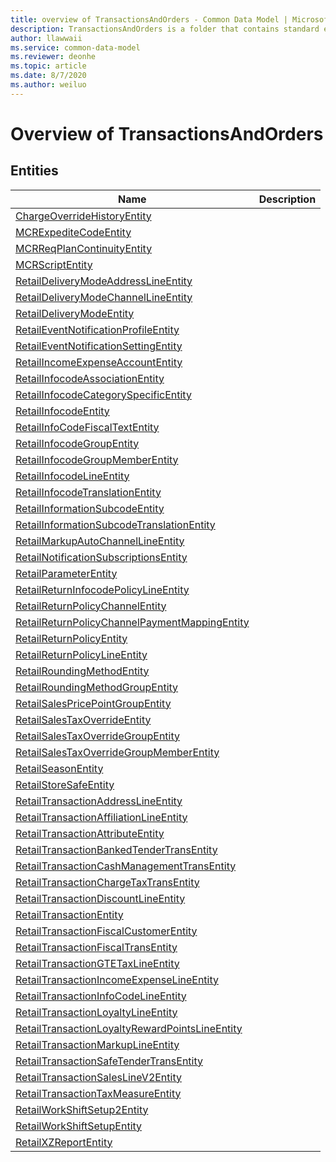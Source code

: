 ```yaml
---
title: overview of TransactionsAndOrders - Common Data Model | Microsoft Docs
description: TransactionsAndOrders is a folder that contains standard entities related to the Common Data Model.
author: llawwaii
ms.service: common-data-model
ms.reviewer: deonhe
ms.topic: article
ms.date: 8/7/2020
ms.author: weiluo
---
```


# Overview of TransactionsAndOrders


## Entities

|Name|Description|
|---|---|
|[ChargeOverrideHistoryEntity](ChargeOverrideHistoryEntity.md)||
|[MCRExpediteCodeEntity](MCRExpediteCodeEntity.md)||
|[MCRReqPlanContinuityEntity](MCRReqPlanContinuityEntity.md)||
|[MCRScriptEntity](MCRScriptEntity.md)||
|[RetailDeliveryModeAddressLineEntity](RetailDeliveryModeAddressLineEntity.md)||
|[RetailDeliveryModeChannelLineEntity](RetailDeliveryModeChannelLineEntity.md)||
|[RetailDeliveryModeEntity](RetailDeliveryModeEntity.md)||
|[RetailEventNotificationProfileEntity](RetailEventNotificationProfileEntity.md)||
|[RetailEventNotificationSettingEntity](RetailEventNotificationSettingEntity.md)||
|[RetailIncomeExpenseAccountEntity](RetailIncomeExpenseAccountEntity.md)||
|[RetailInfocodeAssociationEntity](RetailInfocodeAssociationEntity.md)||
|[RetailInfocodeCategorySpecificEntity](RetailInfocodeCategorySpecificEntity.md)||
|[RetailInfocodeEntity](RetailInfocodeEntity.md)||
|[RetailInfoCodeFiscalTextEntity](RetailInfoCodeFiscalTextEntity.md)||
|[RetailInfocodeGroupEntity](RetailInfocodeGroupEntity.md)||
|[RetailInfocodeGroupMemberEntity](RetailInfocodeGroupMemberEntity.md)||
|[RetailInfocodeLineEntity](RetailInfocodeLineEntity.md)||
|[RetailInfocodeTranslationEntity](RetailInfocodeTranslationEntity.md)||
|[RetailInformationSubcodeEntity](RetailInformationSubcodeEntity.md)||
|[RetailInformationSubcodeTranslationEntity](RetailInformationSubcodeTranslationEntity.md)||
|[RetailMarkupAutoChannelLineEntity](RetailMarkupAutoChannelLineEntity.md)||
|[RetailNotificationSubscriptionsEntity](RetailNotificationSubscriptionsEntity.md)||
|[RetailParameterEntity](RetailParameterEntity.md)||
|[RetailReturnInfocodePolicyLineEntity](RetailReturnInfocodePolicyLineEntity.md)||
|[RetailReturnPolicyChannelEntity](RetailReturnPolicyChannelEntity.md)||
|[RetailReturnPolicyChannelPaymentMappingEntity](RetailReturnPolicyChannelPaymentMappingEntity.md)||
|[RetailReturnPolicyEntity](RetailReturnPolicyEntity.md)||
|[RetailReturnPolicyLineEntity](RetailReturnPolicyLineEntity.md)||
|[RetailRoundingMethodEntity](RetailRoundingMethodEntity.md)||
|[RetailRoundingMethodGroupEntity](RetailRoundingMethodGroupEntity.md)||
|[RetailSalesPricePointGroupEntity](RetailSalesPricePointGroupEntity.md)||
|[RetailSalesTaxOverrideEntity](RetailSalesTaxOverrideEntity.md)||
|[RetailSalesTaxOverrideGroupEntity](RetailSalesTaxOverrideGroupEntity.md)||
|[RetailSalesTaxOverrideGroupMemberEntity](RetailSalesTaxOverrideGroupMemberEntity.md)||
|[RetailSeasonEntity](RetailSeasonEntity.md)||
|[RetailStoreSafeEntity](RetailStoreSafeEntity.md)||
|[RetailTransactionAddressLineEntity](RetailTransactionAddressLineEntity.md)||
|[RetailTransactionAffiliationLineEntity](RetailTransactionAffiliationLineEntity.md)||
|[RetailTransactionAttributeEntity](RetailTransactionAttributeEntity.md)||
|[RetailTransactionBankedTenderTransEntity](RetailTransactionBankedTenderTransEntity.md)||
|[RetailTransactionCashManagementTransEntity](RetailTransactionCashManagementTransEntity.md)||
|[RetailTransactionChargeTaxTransEntity](RetailTransactionChargeTaxTransEntity.md)||
|[RetailTransactionDiscountLineEntity](RetailTransactionDiscountLineEntity.md)||
|[RetailTransactionEntity](RetailTransactionEntity.md)||
|[RetailTransactionFiscalCustomerEntity](RetailTransactionFiscalCustomerEntity.md)||
|[RetailTransactionFiscalTransEntity](RetailTransactionFiscalTransEntity.md)||
|[RetailTransactionGTETaxLineEntity](RetailTransactionGTETaxLineEntity.md)||
|[RetailTransactionIncomeExpenseLineEntity](RetailTransactionIncomeExpenseLineEntity.md)||
|[RetailTransactionInfoCodeLineEntity](RetailTransactionInfoCodeLineEntity.md)||
|[RetailTransactionLoyaltyLineEntity](RetailTransactionLoyaltyLineEntity.md)||
|[RetailTransactionLoyaltyRewardPointsLineEntity](RetailTransactionLoyaltyRewardPointsLineEntity.md)||
|[RetailTransactionMarkupLineEntity](RetailTransactionMarkupLineEntity.md)||
|[RetailTransactionSafeTenderTransEntity](RetailTransactionSafeTenderTransEntity.md)||
|[RetailTransactionSalesLineV2Entity](RetailTransactionSalesLineV2Entity.md)||
|[RetailTransactionTaxMeasureEntity](RetailTransactionTaxMeasureEntity.md)||
|[RetailWorkShiftSetup2Entity](RetailWorkShiftSetup2Entity.md)||
|[RetailWorkShiftSetupEntity](RetailWorkShiftSetupEntity.md)||
|[RetailXZReportEntity](RetailXZReportEntity.md)||
